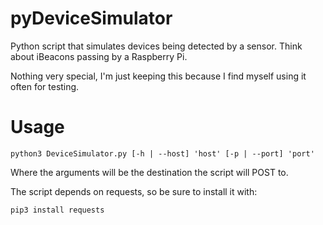 # pyDeviceSimulator

Python script that simulates devices being detected by a sensor. Think about iBeacons passing by a Raspberry Pi.

Nothing very special, I'm just keeping this because I find myself using it often for testing.

# Usage

```
python3 DeviceSimulator.py [-h | --host] 'host' [-p | --port] 'port'
```

Where the arguments will be the destination the script will POST to.

The script depends on requests, so be sure to install it with:

```
pip3 install requests
```
